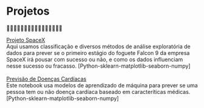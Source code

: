 # Projetos 

🚧🚧🚧🚧🚧🚧🚧🚧🚧🚧🚧🚧🚧🚧🚧🚧

[Projeto SpaceX](https://github.com/jparisavila/SpaceX-Capstone/blob/main/README.md) <br>
Aqui usamos classificação e diversos métodos de análise exploratória de dados para prever se o primeiro estágio do foguete Falcon 9 da empresa SpaceX irá pousar com sucesso ou não, e como os dados influenciam nesse sucesso ou fracasso. [Python-sklearn-matplotlib-seaborn-numpy]
<br>
<br>
[Previsão de Doenças Cardíacas](https://github.com/jparisavila/Projects/blob/main/heart-disease-classification.ipynb) <br>
Este notebook usa modelos de aprendizado de máquina para prever se uma pessoa tem ou não doença cardíaca baseado em caracteríticas médicas. [Python-sklearn-matplotlib-seaborn-numpy]
